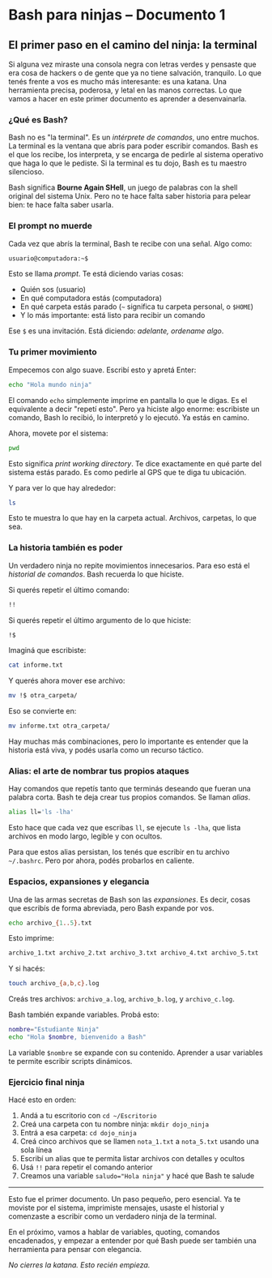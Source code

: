 # Bash para ninjas – Documento 1

## El primer paso en el camino del ninja: la terminal

Si alguna vez miraste una consola negra con letras verdes y pensaste que era cosa de hackers o de gente que ya no tiene salvación, tranquilo. Lo que tenés frente a vos es mucho más interesante: es una katana. Una herramienta precisa, poderosa, y letal en las manos correctas. Lo que vamos a hacer en este primer documento es aprender a desenvainarla.

### ¿Qué es Bash?

Bash no es "la terminal". Es un *intérprete de comandos*, uno entre muchos. La terminal es la ventana que abrís para poder escribir comandos. Bash es el que los recibe, los interpreta, y se encarga de pedirle al sistema operativo que haga lo que le pediste. Si la terminal es tu dojo, Bash es tu maestro silencioso.

Bash significa **Bourne Again SHell**, un juego de palabras con la shell original del sistema Unix. Pero no te hace falta saber historia para pelear bien: te hace falta saber usarla.

### El prompt no muerde

Cada vez que abrís la terminal, Bash te recibe con una señal. Algo como:

```bash
usuario@computadora:~$
```

Esto se llama *prompt*. Te está diciendo varias cosas:
- Quién sos (usuario)
- En qué computadora estás (computadora)
- En qué carpeta estás parado (`~` significa tu carpeta personal, o `$HOME`)
- Y lo más importante: está listo para recibir un comando

Ese `$` es una invitación. Está diciendo: *adelante, ordename algo*.

### Tu primer movimiento

Empecemos con algo suave. Escribí esto y apretá Enter:

```bash
echo "Hola mundo ninja"
```

El comando `echo` simplemente imprime en pantalla lo que le digas. Es el equivalente a decir "repetí esto". Pero ya hiciste algo enorme: escribiste un comando, Bash lo recibió, lo interpretó y lo ejecutó. Ya estás en camino.

Ahora, movete por el sistema:

```bash
pwd
```

Esto significa *print working directory*. Te dice exactamente en qué parte del sistema estás parado. Es como pedirle al GPS que te diga tu ubicación.

Y para ver lo que hay alrededor:

```bash
ls
```

Esto te muestra lo que hay en la carpeta actual. Archivos, carpetas, lo que sea.

### La historia también es poder

Un verdadero ninja no repite movimientos innecesarios. Para eso está el *historial de comandos*. Bash recuerda lo que hiciste.

Si querés repetir el último comando:
```bash
!!
```

Si querés repetir el último argumento de lo que hiciste:
```bash
!$
```

Imaginá que escribiste:
```bash
cat informe.txt
```

Y querés ahora mover ese archivo:
```bash
mv !$ otra_carpeta/
```

Eso se convierte en:
```bash
mv informe.txt otra_carpeta/
```

Hay muchas más combinaciones, pero lo importante es entender que la historia está viva, y podés usarla como un recurso táctico.

### Alias: el arte de nombrar tus propios ataques

Hay comandos que repetís tanto que terminás deseando que fueran una palabra corta. Bash te deja crear tus propios comandos. Se llaman *alias*.

```bash
alias ll='ls -lha'
```

Esto hace que cada vez que escribas `ll`, se ejecute `ls -lha`, que lista archivos en modo largo, legible y con ocultos.

Para que estos alias persistan, los tenés que escribir en tu archivo `~/.bashrc`. Pero por ahora, podés probarlos en caliente.

### Espacios, expansiones y elegancia

Una de las armas secretas de Bash son las *expansiones*. Es decir, cosas que escribís de forma abreviada, pero Bash expande por vos.

```bash
echo archivo_{1..5}.txt
```

Esto imprime:
```bash
archivo_1.txt archivo_2.txt archivo_3.txt archivo_4.txt archivo_5.txt
```

Y si hacés:
```bash
touch archivo_{a,b,c}.log
```

Creás tres archivos: `archivo_a.log`, `archivo_b.log`, y `archivo_c.log`.

Bash también expande variables. Probá esto:

```bash
nombre="Estudiante Ninja"
echo "Hola $nombre, bienvenido a Bash"
```

La variable `$nombre` se expande con su contenido. Aprender a usar variables te permite escribir scripts dinámicos.

### Ejercicio final ninja

Hacé esto en orden:

1. Andá a tu escritorio con `cd ~/Escritorio`
2. Creá una carpeta con tu nombre ninja: `mkdir dojo_ninja`
3. Entrá a esa carpeta: `cd dojo_ninja`
4. Creá cinco archivos que se llamen `nota_1.txt` a `nota_5.txt` usando una sola línea
5. Escribí un alias que te permita listar archivos con detalles y ocultos
6. Usá `!!` para repetir el comando anterior
7. Creamos una variable `saludo="Hola ninja"` y hacé que Bash te salude

---

Esto fue el primer documento. Un paso pequeño, pero esencial. Ya te moviste por el sistema, imprimiste mensajes, usaste el historial y comenzaste a escribir como un verdadero ninja de la terminal. 

En el próximo, vamos a hablar de variables, quoting, comandos encadenados, y empezar a entender por qué Bash puede ser también una herramienta para pensar con elegancia.

*No cierres la katana. Esto recién empieza.*

